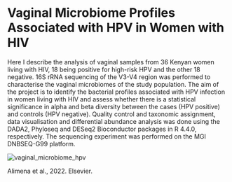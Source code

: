 # Vaginal Microbiome Profiles Associated with HPV in Women with HIV
Here I describe the analysis of vaginal samples from 36 Kenyan women living with HIV, 18 being positive for high-risk HPV and the other 18 negative. 16S rRNA sequencing of the V3-V4 region was performed to characterise the vaginal microbiomes of the study population. The aim of the project is to identify the bacterial profiles associated with HPV infection in women living with HIV and assess whether there is a statistical significance in alpha and beta diversity between the cases (HPV positive) and controls (HPV negative). Quality control and taxonomic assignment, data visualisation and differential abundance analysis was done using the DADA2, Phyloseq and DESeq2 Bioconductor packages in R 4.4.0, respectively. The sequencing experiment was performed on the MGI DNBSEQ-G99 platform.

![vaginal_microbiome_hpv](https://github.com/user-attachments/assets/65548072-c52c-46e9-a958-3d443ed05c40)

Alimena et al., 2022. Elsevier.
